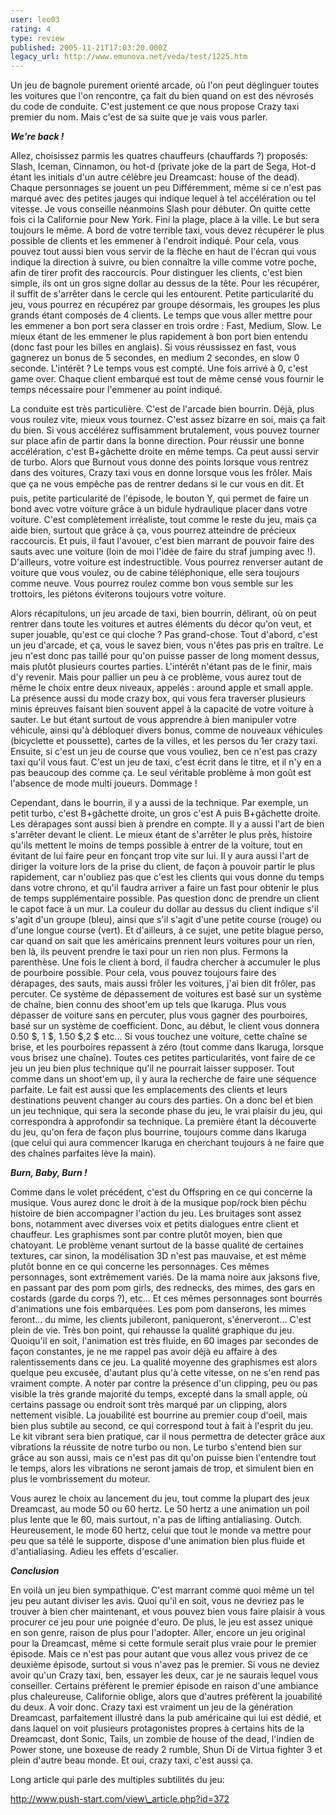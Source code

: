```yaml
---
user: leo03
rating: 4
type: review
published: 2005-11-21T17:03:20.000Z
legacy_url: http://www.emunova.net/veda/test/1225.htm
---
```

Un jeu de bagnole purement orienté arcade, où l'on peut déglinguer toutes les voitures que l'on rencontre, ça fait du bien quand on est des névrosés du code de conduite. C'est justement ce que nous propose Crazy taxi premier du nom. Mais c'est de sa suite que je vais vous parler.  

  

_**We're back !**_  

  

Allez, choisissez parmis les quatres chauffeurs (chauffards ?) proposés: Slash, Iceman, Cinnamon, ou hot-d (private joke de la part de Sega, Hot-d étant les initials d'un autre célèbre jeu Dreamcast: house of the dead). Chaque personnages se jouent un peu Différemment, même si ce n'est pas marqué avec des petites jauges qui indique lequel à tel accélération ou tel vitesse. Je vous conseille néanmoins Slash pour débuter. On quitte cette fois ci la Californie pour New York. Fini la plage, place à la ville. Le but sera toujours le même. A bord de votre terrible taxi, vous devez récupérer le plus possible de clients et les emmener à l'endroit indiqué. Pour cela, vous pouvez tout aussi bien vous servir de la flèche en haut de l'écran qui vous indique la direction à suivre, ou bien connaître la ville comme votre poche, afin de tirer profit des raccourcis. Pour distinguer les clients, c'est bien simple, ils ont un gros signe dollar au dessus de la tête. Pour les récupérer, il suffit de s'arrêter dans le cercle qui les entourent. Petite particularité du jeu, vous pourrez en récupérez par groupe désormais, les groupes les plus grands étant composés de 4 clients. Le temps que vous aller mettre pour les emmener a bon port sera classer en trois ordre : Fast, Medium, Slow. Le mieux étant de les emmener le plus rapidement à bon port bien entendu (donc fast pour les billes en anglais). Si vous réussissez en fast, vous gagnerez un bonus de 5 secondes, en medium 2 secondes, en slow 0 seconde. L'intérêt ? Le temps vous est compté. Une fois arrivé à 0, c'est game over. Chaque client embarqué est tout de même censé vous fournir le temps nécessaire pour l'emmener au point indiqué.  

  

La conduite est très particulière. C'est de l'arcade bien bourrin. Déjà, plus vous roulez vite, mieux vous tournez. C'est assez bizarre en soi, mais ça fait du bien. Si vous accélérez suffisamment brutalement, vous pouvez tourner sur place afin de partir dans la bonne direction. Pour réussir une bonne accélération, c'est B+gâchette droite en même temps. Ca peut aussi servir de turbo. Alors que Burnout vous donne des points lorsque vous rentrez dans des voitures, Crazy taxi vous en donne lorsque vous les frôler. Mais que ça ne vous empêche pas de rentrer dedans si le cur vous en dit. Et puis, petite particularité de l'épisode, le bouton Y, qui permet de faire un bond avec votre voiture grâce à un bidule hydraulique placer dans votre voiture. C'est complètement irréaliste, tout comme le reste du jeu, mais ça aide bien, surtout que grâce à ça, vous pourrez atteindre de précieux raccourcis. Et puis, il faut l'avouer, c'est bien marrant de pouvoir faire des sauts avec une voiture (loin de moi l'idée de faire du straf jumping avec !). D'ailleurs, votre voiture est indestructible. Vous pourrez renverser autant de voiture que vous voulez, ou de cabine téléphonique, elle sera toujours comme neuve. Vous pourrez roulez comme bon vous semble sur les trottoirs, les piétons éviterons toujours votre voiture.  

  

Alors récapitulons, un jeu arcade de taxi, bien bourrin, délirant, où on peut rentrer dans toute les voitures et autres éléments du décor qu'on veut, et super jouable, qu'est ce qui cloche ? Pas grand-chose. Tout d'abord, c'est un jeu d'arcade, et ça, vous le savez bien, vous n'êtes pas pris en traître. Le jeu n'est donc pas taillé pour qu'on puisse passer de long moment dessus, mais plutôt plusieurs courtes parties. L'intérêt n'étant pas de le finir, mais d'y revenir. Mais pour pallier un peu à ce problème, vous aurez tout de même le choix entre deux niveaux, appelés : around apple et small apple. La présence aussi du mode crazy box, qui vous fera traverser plusieurs minis épreuves faisant bien souvent appel à la capacité de votre voiture à sauter. Le but étant surtout de vous apprendre à bien manipuler votre véhicule, ainsi qu'à débloquer divers bonus, comme de nouveaux véhicules (bicyclette et poussette), cartes de la villes, et les persos du 1er crazy taxi. Ensuite, si c'est un jeu de course que vous vouliez, ben ce n'est pas crazy taxi qu'il vous faut. C'est un jeu de taxi, c'est écrit dans le titre, et il n'y en a pas beaucoup des comme ça. Le seul véritable problème à mon goût est l'absence de mode multi joueurs. Dommage !  

  

Cependant, dans le bourrin, il y a aussi de la technique. Par exemple, un petit turbo, c'est B+gâchette droite, un gros c'est A puis B+gâchette droite. Les dérapages sont aussi bien à prendre en compte. Il y a aussi l'art de bien s'arrêter devant le client. Le mieux étant de s'arrêter le plus près, histoire qu'ils mettent le moins de temps possible à entrer de la voiture, tout en évitant de lui faire peur en fonçant trop vite sur lui. Il y aura aussi l'art de diriger la voiture lors de la prise du client, de façon à pouvoir partir le plus rapidement, car n'oubliez pas que c'est les clients qui vous donne du temps dans votre chrono, et qu'il faudra arriver a faire un fast pour obtenir le plus de temps supplémentaire possible. Pas question donc de prendre un client le capot face à un mur. La couleur du dollar au dessus du client indique s'il s'agit d'un groupe (bleu), ainsi que s'il s'agit d'une petite course (rouge) ou d'une longue course (vert). Et d'ailleurs, à ce sujet, une petite blague perso, car quand on sait que les américains prennent leurs voitures pour un rien, ben là, ils peuvent prendre le taxi pour un rien non plus. Fermons la parenthèse. Une fois le client à bord, il faudra chercher à accumuler le plus de pourboire possible. Pour cela, vous pouvez toujours faire des dérapages, des sauts, mais aussi frôler les voitures, j'ai bien dit frôler, pas percuter. Ce système de dépassement de voitures est basé sur un système de chaîne, bien connu des shoot'em up tels que Ikaruga. Plus vous dépasser de voiture sans en percuter, plus vous gagner des pourboires, basé sur un système de coefficient. Donc, au début, le client vous donnera 0.50 $, 1 $, 1.50 $,2 $ etc... Si vous touchez une voiture, cette chaîne se brise, et les pourboires repassent à zéro (tout comme dans Ikaruga, lorsque vous brisez une chaîne). Toutes ces petites particularités, vont faire de ce jeu un jeu bien plus technique qu'il ne pourrait laisser supposer. Tout comme dans un shoot'em up, il y aura la recherche de faire une séquence parfaite. Le fait est aussi que les emplacements des clients et leurs destinations peuvent changer au cours des parties. On a donc bel et bien un jeu technique, qui sera la seconde phase du jeu, le vrai plaisir du jeu, qui correspondra à approfondir sa technique. La première étant la découverte du jeu, qu'on fera de façon plus bourrine, toujours comme dans Ikaruga (que celui qui aura commencer Ikaruga en cherchant toujours à ne faire que des chaînes parfaites lève la main).  

  

_**Burn, Baby, Burn !**_  

  

Comme dans le volet précédent, c'est du Offspring en ce qui concerne la musique. Vous aurez donc le droit à de la musique pop/rock bien péchu histoire de bien accompagner l'action du jeu. Les bruitages sont assez bons, notamment avec diverses voix et petits dialogues entre client et chauffeur. Les graphismes sont par contre plutôt moyen, bien que chatoyant. Le problème venant surtout de la basse qualité de certaines textures, car sinon, la modélisation 3D n'est pas mauvaise, et est même plutôt bonne en ce qui concerne les personnages. Ces mêmes personnages, sont extrêmement variés. De la mama noire aux jaksons five, en passant par des pom pom girls, des rednecks, des mimes, des gars en costards (garde du corps ?), etc... Et ces mêmes personnages sont bourrés d'animations une fois embarquées. Les pom pom danserons, les mimes feront... du mime, les clients jubileront, paniqueront, s'énerveront... C'est plein de vie. Très bon point, qui rehausse la qualité graphique du jeu. Quoiqu'il en soit, l'animation est très fluide, en 60 images par secondes de façon constantes, je ne me rappel pas avoir déjà eu affaire à des ralentissements dans ce jeu. La qualité moyenne des graphismes est alors quelque peu excusée, d'autant plus qu'à cette vitesse, on ne s'en rend pas vraiment compte. A noter par contre la présence d'un clipping, peu ou pas visible la très grande majorité du temps, excepté dans la small apple, où certains passage ou endroit sont très marqué par un clipping, alors nettement visible. La jouabilité est bourrine au premier coup d'oeil, mais bien plus subtile au second, ce qui correspond tout à fait à l'esprit du jeu. Le kit vibrant sera bien pratique, car il nous permettra de detecter grâce aux vibrations la réussite de notre turbo ou non. Le turbo s'entend bien sur grâce au son aussi, mais ce n'est pas dit qu'on puisse bien l'entendre tout le temps, alors les vibrations ne seront jamais de trop, et simulent bien en plus le vombrissement du moteur.  

  

Vous aurez le choix au lancement du jeu, tout comme la plupart des jeux Dreamcast, au mode 50 ou 60 hertz. Le 50 hertz a une animation un poil plus lente que le 60, mais surtout, n'a pas de lifting antialiasing. Outch. Heureusement, le mode 60 hertz, celui que tout le monde va mettre pour peu que sa télé le supporte, dispose d'une animation bien plus fluide et d'antialiasing. Adieu les effets d'escalier.  

  

_**Conclusion**_  

  

En voilà un jeu bien sympathique. C'est marrant comme quoi même un tel jeu peu autant diviser les avis. Quoi qu'il en soit, vous ne devriez pas le trouver à bien cher maintenant, et vous pouvez bien vous faire plaisir à vous procurer ce jeu pour une poignée d'euro. De plus, le jeu est assez unique en son genre, raison de plus pour l'adopter. Aller, encore un jeu original pour la Dreamcast, même si cette formule serait plus vraie pour le premier épisode. Mais ce n'est pas pour autant que vous allez vous privez de ce deuxième épisode, surtout si vous n'avez pas le premier. Si vous ne deviez avoir qu'un Crazy taxi, ben, essayer les deux, car je ne saurais lequel vous conseiller. Certains préfèrent le premier épisode en raison d'une ambiance plus chaleureuse, Californie oblige, alors que d'autres préfèrent la jouabilité du deux. A voir donc. Crazy taxi est vraiment un jeu de la génération Dreamcast, parfaitement illustré dans la pub américaine qui lui est dédié, et dans laquel on voit plusieurs protagonistes propres à certains hits de la Dreamcast, dont Sonic, Tails, un zombie de house of the dead, l'indien de Power stone, une boxeuse de ready 2 rumble, Shun Di de Virtua fighter 3 et plein d'autre beau monde. Et oui, crazy taxi, c'est aussi ça.  

  

Long article qui parle des multiples subtilités du jeu:  

http://www.push-start.com/view\_article.php?id=372